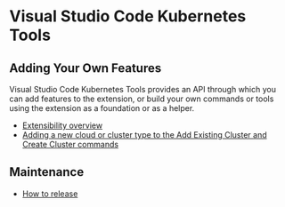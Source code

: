 # Visual Studio Code Kubernetes Tools

## Adding Your Own Features

Visual Studio Code Kubernetes Tools provides an API through which you can
add features to the extension, or build your own commands or tools using the
extension as a foundation or as a helper.

* [Extensibility overview](extending/README.md)
* [Adding a new cloud or cluster type to the Add Existing Cluster and Create Cluster commands](extending/clusterprovider.md)

## Maintenance

* [How to release](maintenance/README.md)

